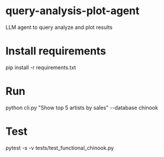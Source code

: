 # query-analysis-plot-agent
LLM agent to query analyze and plot results

# Install requirements
pip install -r requirements.txt

# Run
python cli.py "Show top 5 artists by sales" --database chinook

# Test

pytest -s -v tests/test_functional_chinook.py